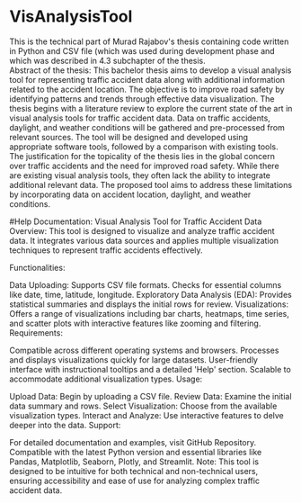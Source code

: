 # VisAnalysisTool
This is the technical part of Murad Rajabov's thesis containing code written in Python and CSV file (which was used during development phase and which was described in 4.3 subchapter of the thesis.\
Abstract of the thesis:
This bachelor thesis aims to develop a visual analysis tool for representing traffic accident data along with additional information related to the accident location. The objective is to improve road safety by identifying patterns and trends through effective data visualization. The thesis begins with a literature review to explore the current state of the art in visual analysis tools for traffic accident data. Data on traffic accidents, daylight, and weather conditions will be gathered and pre-processed from relevant sources. The tool will be designed and developed using appropriate software tools, followed by a comparison with existing tools. The justification for the topicality of the thesis lies in the global concern over traffic accidents and the need for improved road safety. While there are existing visual analysis tools, they often lack the ability to integrate additional relevant data. The proposed tool aims to address these limitations by incorporating data on accident location, daylight, and weather conditions.


#Help Documentation: Visual Analysis Tool for Traffic Accident Data
Overview:
This tool is designed to visualize and analyze traffic accident data. It integrates various data sources and applies multiple visualization techniques to represent traffic accidents effectively.

Functionalities:

Data Uploading: Supports CSV file formats. Checks for essential columns like date, time, latitude, longitude.
Exploratory Data Analysis (EDA): Provides statistical summaries and displays the initial rows for review.
Visualizations: Offers a range of visualizations including bar charts, heatmaps, time series, and scatter plots with interactive features like zooming and filtering.
Requirements:

Compatible across different operating systems and browsers.
Processes and displays visualizations quickly for large datasets.
User-friendly interface with instructional tooltips and a detailed 'Help' section.
Scalable to accommodate additional visualization types.
Usage:

Upload Data: Begin by uploading a CSV file.
Review Data: Examine the initial data summary and rows.
Select Visualization: Choose from the available visualization types.
Interact and Analyze: Use interactive features to delve deeper into the data.
Support:

For detailed documentation and examples, visit GitHub Repository.
Compatible with the latest Python version and essential libraries like Pandas, Matplotlib, Seaborn, Plotly, and Streamlit.
Note: This tool is designed to be intuitive for both technical and non-technical users, ensuring accessibility and ease of use for analyzing complex traffic accident data.
